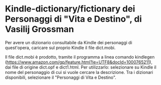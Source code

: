 # Kindle-dictionary/fictionary dei Personaggi di "Vita e Destino", di Vasilij Grossman

Per avere un dizionario consultabile da Kindle dei personaggi di quest'opera, caricare sul proprio Kindle il file dict.mobi.

Il file dict.mobi è prodotto, tramite il programma a linea comando kindlegen (https://www.amazon.com/gp/feature.html?ie=UTF8&docId=1000765211), dai file di origine dict.opf e dict1.html.
Per utilizzarlo: selezionare su Kindle il nome del personaggio di cui si vuole cercare la descrizione. Tra i dizionari disponibili, selezionare il "Personaggi di Vita e Destino".
